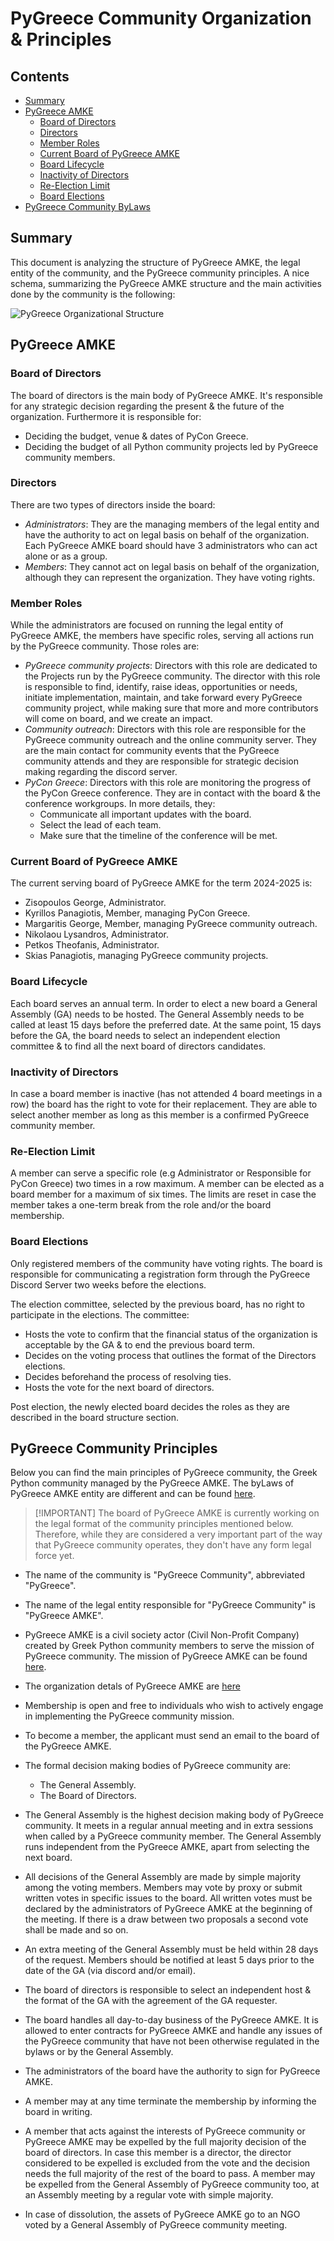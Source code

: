 # PyGreece Community Organization & Principles

## Contents

- [Summary](#summary)
- [PyGreece AMKE](#pygreece-amke)
  - [Board of Directors](#board-of-directors)
  - [Directors](#directors)
  - [Member Roles](#member-roles)
  - [Current Board of PyGreece AMKE](#current-board-of-pygreece-amke)
  - [Board Lifecycle](#board-lifecycle)
  - [Inactivity of Directors](#inactivity-of-directors)
  - [Re-Election Limit](#re-election-limit)
  - [Board Elections](#board-elections)
- [PyGreece Community ByLaws](#pygreece-community-bylaws)

## Summary

This document is analyzing the structure of PyGreece AMKE, the legal entity of the
community, and the PyGreece community principles. A nice schema, summarizing the PyGreece
AMKE structure and the main activities done by the community is the following:

![PyGreece Organizational Structure](../../assets/img/pygreece_organizational_structure.jpg)

## PyGreece AMKE

### Board of Directors

The board of directors is the main body of PyGreece AMKE. It's responsible for any
strategic decision regarding the present & the future of the organization. Furthermore it
is responsible for:

- Deciding the budget, venue & dates of PyCon Greece.
- Deciding the budget of all Python community projects led by PyGreece community members.

### Directors

There are two types of directors inside the board:

- _Administrators_: They are the managing members of the legal entity and have the
  authority to act on legal basis on behalf of the organization. Each PyGreece AMKE board
  should have 3 administrators who can act alone or as a group.
- _Members_: They cannot act on legal basis on behalf of the organization, although they
  can represent the organization. They have voting rights.

### Member Roles

While the administrators are focused on running the legal entity of PyGreece AMKE, the
members have specific roles, serving all actions run by the PyGreece community. Those
roles are:

- _PyGreece community projects_: Directors with this role are dedicated to the Projects
  run by the PyGreece community. The director with this role is responsible to find,
  identify, raise ideas, opportunities or needs, initiate implementation, maintain, and
  take forward every PyGreece community project, while making sure that more and more
  contributors will come on board, and we create an impact.
- _Community outreach_: Directors with this role are responsible for the PyGreece
  community outreach and the online community server. They are the main contact for
  community events that the PyGreece community attends and they are responsible for
  strategic decision making regarding the discord server.
- _PyCon Greece_: Directors with this role are monitoring the progress of the PyCon Greece conference. They are
  in contact with the board & the conference workgroups. In more details, they:
  - Communicate all important updates with the board.
  - Select the lead of each team.
  - Make sure that the timeline of the conference will be met.

### Current Board of PyGreece AMKE

The current serving board of PyGreece AMKE for the term 2024-2025 is:

- Zisopoulos George, Administrator.
- Kyrillos Panagiotis, Member, managing PyCon Greece.
- Margaritis George, Member, managing PyGreece community outreach.
- Nikolaou Lysandros, Administrator.
- Petkos Theofanis, Administrator.
- Skias Panagiotis, managing PyGreece community projects.

### Board Lifecycle

Each board serves an annual term. In order to elect a new board a General Assembly (GA)
needs to be hosted. The General Assembly needs to be called at least 15 days before the
preferred date. At the same point, 15 days before the GA, the board needs to select an
independent election committee & to find all the next board of directors candidates.

### Inactivity of Directors

In case a board member is inactive (has not attended 4 board meetings in a row) the board
has the right to vote for their replacement. They are able to select another member as
long as this member is a confirmed PyGreece community member.

### Re-Election Limit

A member can serve a specific role (e.g Administrator or Responsible for PyCon Greece) two
times in a row maximum. A member can be elected as a board member for a maximum of six
times. The limits are reset in case the member takes a one-term break from the role
and/or the board membership.

### Board Elections

Only registered members of the community have voting rights. The board is responsible for
communicating a registration form through the PyGreece Discord Server two weeks before the
elections.

The election committee, selected by the previous board, has no right to participate in the
elections. The committee:

- Hosts the vote to confirm that the financial status of the organization is acceptable by
  the GA & to end the previous board term.
- Decides on the voting process that outlines the format of the Directors elections.
- Decides beforehand the process of resolving ties.
- Hosts the vote for the next board of directors.

Post election, the newly elected board decides the roles as they are described in the
board structure section.

## PyGreece Community Principles

Below you can find the main principles of PyGreece community, the Greek Python community
managed by the PyGreece AMKE. The byLaws of PyGreece AMKE entity are different and can be
found [here](https://publicity.businessportal.gr/company/180308907000).

> [!IMPORTANT] The board of PyGreece AMKE is currently working on the legal format of the
> community principles mentioned below. Therefore, while they are considered a very
> important part of the way that PyGreece community operates, they don't have any form
> legal force yet.

- The name of the community is "PyGreece Community", abbreviated "PyGreece".

- The name of the legal entity responsible for "PyGreece Community" is "PyGreece AMKE".

- PyGreece AMKE is a civil society actor (Civil Non-Profit Company) created by Greek
  Python community members to serve the mission of PyGreece community. The mission of
  PyGreece AMKE can be found [here](../about/en.md#mission).

- The organization detals of PyGreece AMKE are [here](../about/en.md#organization-details)

- Membership is open and free to individuals who wish to actively engage in implementing
  the PyGreece community mission.

- To become a member, the applicant must send an email to the board of the PyGreece AMKE.

<!-- TODO: Provide a form for member registration -->

- The formal decision making bodies of PyGreece community are:

  - The General Assembly.
  - The Board of Directors.

- The General Assembly is the highest decision making body of PyGreece community. It meets
  in a regular annual meeting and in extra sessions when called by a PyGreece community
  member. The General Assembly runs independent from the PyGreece AMKE, apart from
  selecting the next board.

- All decisions of the General Assembly are made by simple majority among the voting
  members. Members may vote by proxy or submit written votes in specific issues to the
  board. All written votes must be declared by the administrators of PyGreece AMKE at the
  beginning of the meeting. If there is a draw between two proposals a second vote shall
  be made and so on.

- An extra meeting of the General Assembly must be held within 28 days of the request.
  Members should be notified at least 5 days prior to the date of the GA (via discord
  and/or email).

- The board of directors is responsible to select an independent host & the format of the
  GA with the agreement of the GA requester.

- The board handles all day-to-day business of the PyGreece AMKE. It is allowed to enter
  contracts for PyGreece AMKE and handle any issues of the PyGreece community that have
  not been otherwise regulated in the bylaws or by the General Assembly.

- The administrators of the board have the authority to sign for PyGreece AMKE.

- A member may at any time terminate the membership by informing the board in writing.

- A member that acts against the interests of PyGreece community or PyGreece AMKE may be
  expelled by the full majority decision of the board of directors. In case this member is
  a director, the director considered to be expelled is excluded from the vote and the
  decision needs the full majority of the rest of the board to pass. A member may be
  expelled from the General Assembly of PyGreece community too, at an Assembly meeting by
  a regular vote with simple majority.

- In case of dissolution, the assets of PyGreece AMKE go to an NGO voted by a General
  Assembly of PyGreece community meeting.
